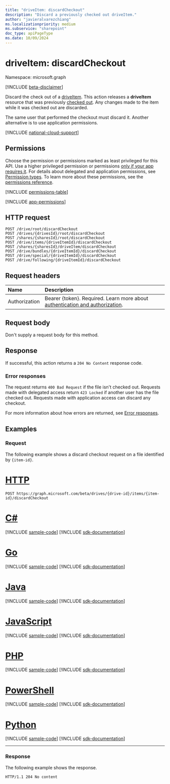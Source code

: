 ```yaml
---
title: "driveItem: discardCheckout"
description: "Discard a previously checked out driveItem."
author: "javieralvarezchiang"
ms.localizationpriority: medium
ms.subservice: "sharepoint"
doc_type: apiPageType
ms.date: 10/09/2024
---
```


# driveItem: discardCheckout

Namespace: microsoft.graph

[!INCLUDE [beta-disclaimer](../../includes/beta-disclaimer.md)]


Discard the check out of a [driveItem](../resources/driveitem.md). This action releases a **driveItem** resource that was previously [checked out](driveitem-checkout.md). Any changes made to the item while it was checked out are discarded. 

The same user that performed the checkout must discard it. Another alternative is to use application permissions.


[!INCLUDE [national-cloud-support](../../includes/all-clouds.md)]

## Permissions

Choose the permission or permissions marked as least privileged for this API. Use a higher privileged permission or permissions [only if your app requires it](/graph/permissions-overview#best-practices-for-using-microsoft-graph-permissions). For details about delegated and application permissions, see [Permission types](/graph/permissions-overview#permission-types). To learn more about these permissions, see the [permissions reference](/graph/permissions-reference).


<!-- {
  "blockType": "permissions",
  "name": "driveitem-discardcheckout-permissions"
}
-->
[!INCLUDE [permissions-table](../includes/permissions/driveitem-discardcheckout-permissions.md)]

[!INCLUDE [app-permissions](../includes/sharepoint-embedded-app-driveitem-permissions.md)]

## HTTP request

``` http
POST /drive/root/discardCheckout
POST /drives/{drivesId}/root/discardCheckout
POST /shares/{sharesId}/root/discardCheckout
POST /drive/items/{driveItemId}/discardCheckout
POST /shares/{sharesId}/driveItem/discardCheckout
POST /drive/bundles/{driveItemId}/discardCheckout
POST /drive/special/{driveItemId}/discardCheckout
POST /drive/following/{driveItemId}/discardCheckout
```

## Request headers

|Name|Description|
|:---|:---|
|Authorization|Bearer {token}. Required. Learn more about [authentication and authorization](/graph/auth/auth-concepts).|

## Request body

Don't supply a request body for this method.

## Response

If successful, this action returns a `204 No Content` response code.

### Error responses

The request returns `400 Bad Request` if the file isn't checked out. Requests made with delegated access return `423 Locked` if another user has the file checked out. Requests made with application access can discard any checkout. 

For more information about how errors are returned, see [Error responses][error-response].

## Examples

### Request

The following example shows a discard checkout request on a file identified by `{item-id}`.
# [HTTP](#tab/http)
<!-- {
  "blockType": "request",
  "name": "driveitemthis.discardcheckout"
}
-->
``` http
POST https://graph.microsoft.com/beta/drives/{drive-id}/items/{item-id}/discardCheckout
```

# [C#](#tab/csharp)
[!INCLUDE [sample-code](../includes/snippets/csharp/driveitemthisdiscardcheckout-csharp-snippets.md)]
[!INCLUDE [sdk-documentation](../includes/snippets/snippets-sdk-documentation-link.md)]

# [Go](#tab/go)
[!INCLUDE [sample-code](../includes/snippets/go/driveitemthisdiscardcheckout-go-snippets.md)]
[!INCLUDE [sdk-documentation](../includes/snippets/snippets-sdk-documentation-link.md)]

# [Java](#tab/java)
[!INCLUDE [sample-code](../includes/snippets/java/driveitemthisdiscardcheckout-java-snippets.md)]
[!INCLUDE [sdk-documentation](../includes/snippets/snippets-sdk-documentation-link.md)]

# [JavaScript](#tab/javascript)
[!INCLUDE [sample-code](../includes/snippets/javascript/driveitemthisdiscardcheckout-javascript-snippets.md)]
[!INCLUDE [sdk-documentation](../includes/snippets/snippets-sdk-documentation-link.md)]

# [PHP](#tab/php)
[!INCLUDE [sample-code](../includes/snippets/php/driveitemthisdiscardcheckout-php-snippets.md)]
[!INCLUDE [sdk-documentation](../includes/snippets/snippets-sdk-documentation-link.md)]

# [PowerShell](#tab/powershell)
[!INCLUDE [sample-code](../includes/snippets/powershell/driveitemthisdiscardcheckout-powershell-snippets.md)]
[!INCLUDE [sdk-documentation](../includes/snippets/snippets-sdk-documentation-link.md)]

# [Python](#tab/python)
[!INCLUDE [sample-code](../includes/snippets/python/driveitemthisdiscardcheckout-python-snippets.md)]
[!INCLUDE [sdk-documentation](../includes/snippets/snippets-sdk-documentation-link.md)]

---

### Response

The following example shows the response.

<!-- { "blockType": "response" } -->

```http
HTTP/1.1 204 No content
```

[error-response]: /graph/errors
